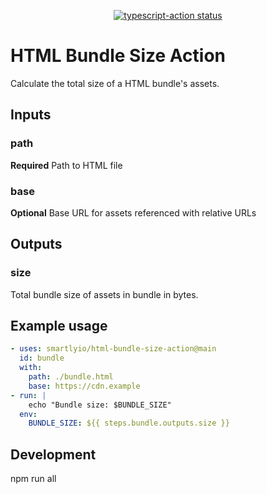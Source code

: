 <p align="center">
  <a href="https://github.com/actions/typescript-action/actions"><img alt="typescript-action status" src="https://github.com/actions/typescript-action/workflows/build-test/badge.svg"></a>
</p>

# HTML Bundle Size Action

Calculate the total size of a HTML bundle's assets.

## Inputs

### path

**Required** Path to HTML file

### base

**Optional** Base URL for assets referenced with relative URLs

## Outputs

### size

Total bundle size of assets in bundle in bytes.

## Example usage

```yaml
- uses: smartlyio/html-bundle-size-action@main
  id: bundle
  with:
    path: ./bundle.html
    base: https://cdn.example
- run: |
    echo "Bundle size: $BUNDLE_SIZE"
  env:
    BUNDLE_SIZE: ${{ steps.bundle.outputs.size }}
```

## Development

npm run all
